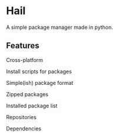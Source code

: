 # Hail
A simple package manager made in python.

## Features
Cross-platform

Install scripts for packages

Simple(ish) package format

Zipped packages

Installed package list

Repositories

Dependencies
